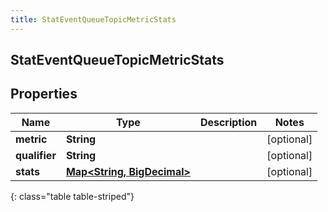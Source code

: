 ```yaml
---
title: StatEventQueueTopicMetricStats
---
```


## StatEventQueueTopicMetricStats

## Properties

| Name          | Type                                                                    | Description | Notes      |
| ------------- | ----------------------------------------------------------------------- | ----------- | ---------- |
| **metric**    | <!----><!---->**String**<!---->                                         |             | [optional] |
| **qualifier** | <!----><!---->**String**<!---->                                         |             | [optional] |
| **stats**     | <!----><!---->[**Map&lt;String, BigDecimal&gt;**](BigDecimal.md)<!----> |             | [optional] |

{: class="table table-striped"}
